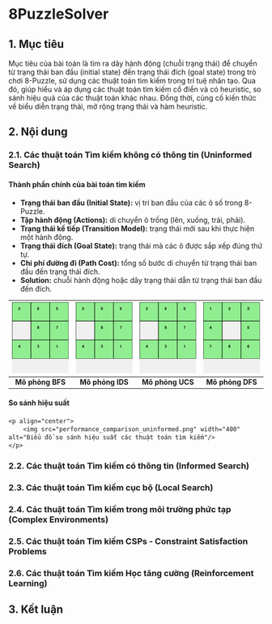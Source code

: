 # 8PuzzleSolver

## 1. Mục tiêu

Mục tiêu của bài toán là tìm ra dãy hành động (chuỗi trạng thái) để chuyển từ trạng thái ban đầu (initial state) đến trạng thái đích (goal state) trong trò chơi 8-Puzzle, sử dụng các thuật toán tìm kiếm trong trí tuệ nhân tạo. Qua đó, giúp hiểu và áp dụng các thuật toán tìm kiếm cổ điển và có heuristic, so sánh hiệu quả của các thuật toán khác nhau. Đồng thời, củng cố kiến thức về biểu diễn trạng thái, mở rộng trạng thái và hàm heuristic.

## 2. Nội dung

### 2.1. Các thuật toán Tìm kiếm không có thông tin (Uninformed Search)

#### Thành phần chính của bài toán tìm kiếm

- **Trạng thái ban đầu (Initial State):** vị trí ban đầu của các ô số trong 8-Puzzle.
- **Tập hành động (Actions):** di chuyển ô trống (lên, xuống, trái, phải).
- **Trạng thái kế tiếp (Transition Model):** trạng thái mới sau khi thực hiện một hành động.
- **Trạng thái đích (Goal State):** trạng thái mà các ô được sắp xếp đúng thứ tự.
- **Chi phí đường đi (Path Cost):** tổng số bước di chuyển từ trạng thái ban đầu đến trạng thái đích.
- **Solution:** chuỗi hành động hoặc dãy trạng thái dẫn từ trạng thái ban đầu đến đích.

| <img src="bfs.gif" width="150"/> | <img src="ids.gif" width="150"/> | <img src="ucs.gif" width="150"/> | <img src="dfs.gif" width="150"/> |
|:--------------------------------:|:--------------------------------:|:--------------------------------:|:--------------------------------:|
| **Mô phỏng BFS**                 | **Mô phỏng IDS**                 | **Mô phỏng UCS**                 | **Mô phỏng DFS**                 |
#### So sánh hiệu suất
    <p align="center">
        <img src="performance_comparison_uninformed.png" width="400" alt="Biểu đồ so sánh hiệu suất các thuật toán tìm kiếm"/>
    </p>

### 2.2. Các thuật toán Tìm kiếm có thông tin (Informed Search)

### 2.3. Các thuật toán Tìm kiếm cục bộ (Local Search)

### 2.4. Các thuật toán Tìm kiếm trong môi trường phức tạp (Complex Environments)

### 2.5. Các thuật toán Tìm kiếm CSPs - Constraint Satisfaction Problems

### 2.6. Các thuật toán Tìm kiếm Học tăng cường (Reinforcement Learning)

## 3. Kết luận
